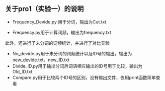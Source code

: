 ## 关于pro1（实验一）的说明

- Frequency_Devide.py 用于分词，输出为Cut.txt

- Frequency.py用于计算词频，输出为frequency.txt

此外，还进行了未分词的词频统计，并进行了对比实验

- No_devide.py用于未分词的词频统计以及ID号的输出，输出为new_devide.txt，new_ID.txt
- Divide_ID.py用于输出分词后词语相应输出的ID号用于比较，输出为Old_ID.txt
- Compare.py用于比较两个ID号的区别，没有输出文件，仅用print函数简单查看